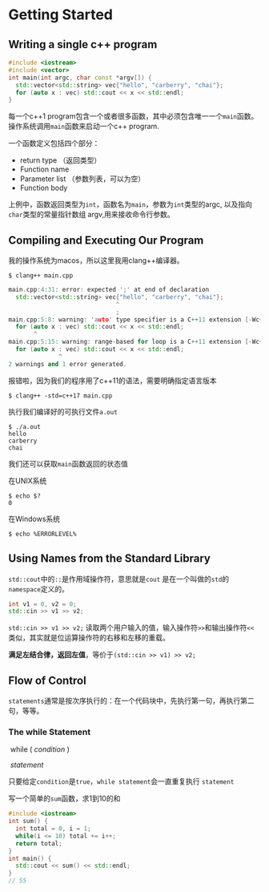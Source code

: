 # Getting Started

## Writing a single c++ program

```c++
#include <iostream>
#include <vector>
int main(int argc, char const *argv[]) {
  std::vector<std::string> vec{"hello", "carberry", "chai"};
  for (auto x : vec) std::cout << x << std::endl;
}
```

每一个c++1 program包含一个或者很多函数，其中必须包含唯一一个`main`函数。操作系统调用`main`函数来启动一个c++ program.

一个函数定义包括四个部分：

- return type （返回类型）
- Function name 
- Parameter list （参数列表，可以为空）
- Function body

上例中，函数返回类型为`int`，函数名为`main`，参数为`int`类型的argc, 以及指向`char`类型的常量指针数组 argv,用来接收命令行参数。

## Compiling and Executing Our Program

我的操作系统为macos，所以这里我用clang++编译器。

```shell
$ clang++ main.cpp
```

```c++
main.cpp:4:31: error: expected ';' at end of declaration
  std::vector<std::string> vec{"hello", "carberry", "chai"};
                              ^
                              ;
main.cpp:5:8: warning: 'auto' type specifier is a C++11 extension [-Wc++11-extensions]
  for (auto x : vec) std::cout << x << std::endl;
       ^
main.cpp:5:15: warning: range-based for loop is a C++11 extension [-Wc++11-extensions]
  for (auto x : vec) std::cout << x << std::endl;
              ^
2 warnings and 1 error generated.
```

报错啦，因为我们的程序用了c++11的语法，需要明确指定语言版本

```shell
$ clang++ -std=c++17 main.cpp
```

执行我们编译好的可执行文件`a.out`

```shell
$ ./a.out
hello
carberry
chai
```

我们还可以获取`main`函数返回的状态值

在UNIX系统

```shell
$ echo $?
0
```

在Windows系统

```shell
$ echo %ERRORLEVEL%
```

## Using Names from the Standard Library

`std::cout`中的`::`是作用域操作符，意思就是`cout` 是在一个叫做的`std`的`namespace`定义的。

```c++
int v1 = 0, v2 = 0;
std::cin >> v1 >> v2;
```

`std::cin >> v1 >> v2;` 读取两个用户输入的值，输入操作符`>>`和输出操作符`<<`类似，其实就是位运算操作符的右移和左移的重载。

**满足左结合律，返回左值**，等价于`(std::cin >> v1) >> v2;`

## Flow of Control

`statements`通常是按次序执行的：在一个代码块中，先执行第一句，再执行第二句，等等。

### The while Statement

​	while ( *condition* )

​				*statement*

只要给定`condition`是`true`，`while statement`会一直重复执行 `statement`

写一个简单的`sum`函数，求1到10的和

```c++
#include <iostream>
int sum() {
  int total = 0, i = 1;
  while(i <= 10) total += i++;
  return total;
}
int main() {
  std::cout << sum() << std::endl;
}
// 55
```

